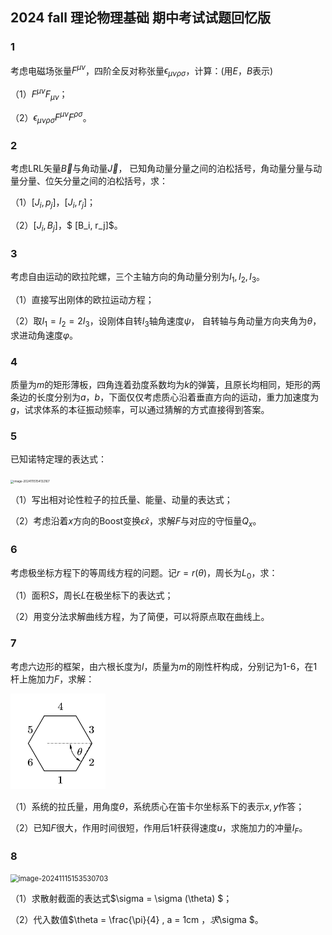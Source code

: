 ## 2024 fall 理论物理基础 期中考试试题回忆版

### 1

考虑电磁场张量$F^{\mu \nu}$，四阶全反对称张量$\epsilon_{\mu \nu \rho \sigma}$，计算：(用$E$，$B$表示)

（1）$F^{\mu \nu} F_{\mu \nu}$；

（2）$\epsilon_{\mu \nu \rho \sigma}F^{\mu \nu}F^{\rho \sigma}$。

### 2

考虑LRL矢量$\vec B$与角动量$\vec J$， 已知角动量分量之间的泊松括号，角动量分量与动量分量、位矢分量之间的泊松括号，求：

（1）$[J_i, p_j]$，$[J_i, r_j]$；

（2）$[J_i, B_j]$，$ [B_i, r_j]$。

### 3

考虑自由运动的欧拉陀螺，三个主轴方向的角动量分别为$I_1, I_2, I_3$。

（1）直接写出刚体的欧拉运动方程；

（2）取$I_1 = I_2 = 2I_3$，设刚体自转$I_3$轴角速度$\psi$， 自转轴与角动量方向夹角为$\theta$，求进动角速度$\varphi$。

### 4

质量为$m$的矩形薄板，四角连着劲度系数均为$k$的弹簧，且原长均相同，矩形的两条边的长度分别为$a$，$b$，下面仅仅考虑质心沿着垂直方向的运动，重力加速度为$g$，试求体系的本征振动频率，可以通过猜解的方式直接得到答案。

### 5

已知诺特定理的表达式：

<img src="C:\Users\HP\AppData\Roaming\Typora\typora-user-images\image-20241115154132167.png" alt="image-20241115154132167" style="zoom:33%;" />

（1）写出相对论性粒子的拉氏量、能量、动量的表达式；

（2）考虑沿着$x$方向的Boost变换$\epsilon \hat x$，求解$F$与对应的守恒量$Q_x$。

### 6

考虑极坐标方程下的等周线方程的问题。记$r=r(\theta)$，周长为$L_0$，求：

（1）面积$S$，周长$L$在极坐标下的表达式；

（2）用变分法求解曲线方程，为了简便，可以将原点取在曲线上。

### 7

考虑六边形的框架，由六根长度为$l$，质量为$m$的刚性杆构成，分别记为1-6，在1杆上施加力$F$，求解：

<img src="https://raw.githubusercontent.com/stur007/img/main/img/202412281044228.jpeg" alt="T7" style="zoom:15%;" />

（1）系统的拉氏量，用角度$\theta$，系统质心在笛卡尔坐标系下的表示$x,y$作答；

（2）已知$F$很大，作用时间很短，作用后1杆获得速度$u$，求施加力的冲量$I_F$。

### 8

<img src="C:\Users\HP\AppData\Roaming\Typora\typora-user-images\image-20241115153530703.png" alt="image-20241115153530703" style="zoom:80%;" />

（1）求散射截面的表达式$\sigma = \sigma (\theta) $；

（2）代入数值$\theta = \frac{\pi}{4} , a = 1cm $，求$\sigma $。